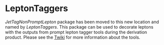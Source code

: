 LeptonTaggers
===================================
_JetTagNonPromptLepton_ package has been moved to this new location and named by _LeptonTaggers_. This package can be used to decorate leptons with the outputs from prompt lepton tagger tools during the derivation product. Please see the [Twiki](https://twiki.cern.ch/twiki/bin/view/Main/PhysicsLightSoftTagging) for more information about the tools.
